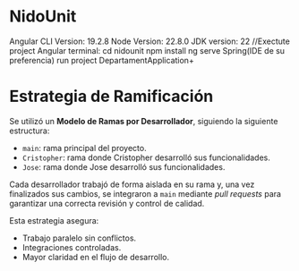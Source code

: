 # NidoUnit
Angular CLI Version: 19.2.8
Node Version: 22.8.0
JDK version: 22
//Exectute project
Angular terminal:
cd nidounit
npm install
ng serve
Spring(IDE de su preferencia)
run project DepartamentApplication+

# Estrategia de Ramificación

Se utilizó un **Modelo de Ramas por Desarrollador**, siguiendo la siguiente estructura:

- `main`: rama principal del proyecto.
- `Cristopher`: rama donde Cristopher desarrolló sus funcionalidades.
- `Jose`: rama donde Jose desarrolló sus funcionalidades.

Cada desarrollador trabajó de forma aislada en su rama y, una vez finalizados sus cambios, se integraron a `main` mediante *pull requests* para garantizar una correcta revisión y control de calidad.

Esta estrategia asegura:
- Trabajo paralelo sin conflictos.
- Integraciones controladas.
- Mayor claridad en el flujo de desarrollo.
